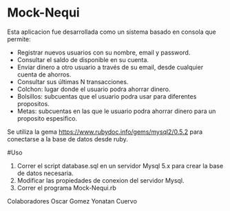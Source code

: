 # Mock-Nequi

Esta aplicacion fue desarrollada como un sistema basado en consola que permite:

- Registrar nuevos usuarios con su nombre, email y password.
- Consultar el saldo de disponible en su cuenta.
- Enviar dinero a otro usuario a través de su email, desde cualquier cuenta de ahorros.
- Consultar sus últimas N transacciones.
- Colchon: lugar donde el usuario podra ahorrar dinero.
- Bolsillos: subcuentas que el usuario podra usar para diferentes propositos.
- Metas: subcuentas en las que le usuario podra ahorrar dinero para un proposito espesifico.

Se utiliza la gema https://www.rubydoc.info/gems/mysql2/0.5.2 para conectarse a la base de datos desde ruby.

#Uso

1. Correr el script database.sql en  un servidor Mysql 5.x para crear la base de datos necesaria.
2. Modificar las propiedades de conexion del servidor Mysql.
3. Correr el programa Mock-Nequi.rb

Colaboradores
Oscar Gomez
Yonatan Cuervo


